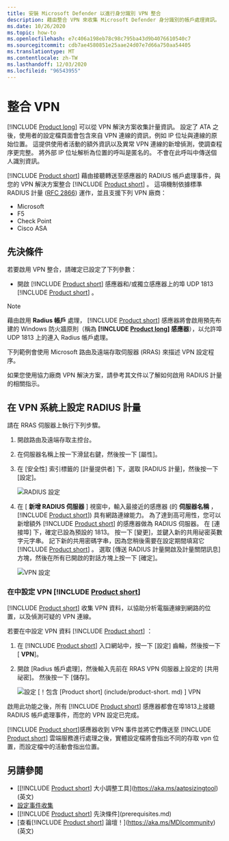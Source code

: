 ```yaml
---
title: 安裝 Microsoft Defender 以進行身分識別 VPN 整合
description: 藉由整合 VPN 來收集 Microsoft Defender 身分識別的帳戶處理資訊。
ms.date: 10/26/2020
ms.topic: how-to
ms.openlocfilehash: e7c406a198eb78c98c795ba43d9b4076610540c7
ms.sourcegitcommit: cdb7ae4580851e25aae24d07e7d66a750aa54405
ms.translationtype: MT
ms.contentlocale: zh-TW
ms.lasthandoff: 12/03/2020
ms.locfileid: "96543955"
---
```

# <a name="integrate-vpn"></a>整合 VPN

[!INCLUDE [Product long](includes/product-long.md)] 可以從 VPN 解決方案收集計量資訊。 設定了 ATA 之後，使用者的設定檔頁面會包含來自 VPN 連線的資訊，例如 IP 位址與連線的原始位置。 這提供使用者活動的額外資訊以及異常 VPN 連線的新增偵測，使調查程序更完整。 將外部 IP 位址解析為位置的呼叫是匿名的。 不會在此呼叫中傳送個人識別資訊。

[!INCLUDE [Product short](includes/product-short.md)] 藉由接聽轉送至感應器的 RADIUS 帳戶處理事件，與您的 VPN 解決方案整合 [!INCLUDE [Product short](includes/product-short.md)] 。 這項機制依據標準 RADIUS 計量 ([RFC 2866](https://tools.ietf.org/html/rfc2866)) 運作，並且支援下列 VPN 廠商：

- Microsoft
- F5
- Check Point
- Cisco ASA

## <a name="prerequisites"></a>先決條件

若要啟用 VPN 整合，請確定已設定了下列參數：

- 開啟 [!INCLUDE [Product short](includes/product-short.md)] 感應器和/或獨立感應器上的埠 UDP 1813 [!INCLUDE [Product short](includes/product-short.md)] 。

> [!NOTE]
> 藉由啟用 **Radius 帳戶** 處理， [!INCLUDE [Product short](includes/product-short.md)] 感應器將會啟用預先布建的 Windows 防火牆原則（稱為 **[!INCLUDE [Product long](includes/product-long.md)] 感應器**），以允許埠 UDP 1813 上的連入 Radius 帳戶處理。

下列範例會使用 Microsoft 路由及遠端存取伺服器 (RRAS) 來描述 VPN 設定程序。

如果您使用協力廠商 VPN 解決方案，請參考其文件以了解如何啟用 RADIUS 計量的相關指示。

## <a name="configure-radius-accounting-on-the-vpn-system"></a>在 VPN 系統上設定 RADIUS 計量

請在 RRAS 伺服器上執行下列步驟。

1. 開啟路由及遠端存取主控台。
1. 在伺服器名稱上按一下滑鼠右鍵，然後按一下 [屬性]。
1. 在 [安全性] 索引標籤的 [計量提供者] 下，選取 [RADIUS 計量]，然後按一下 [設定]。

    ![RADIUS 設定](media/radius-setup.png)

1. 在 [ **新增 RADIUS 伺服器** ] 視窗中，輸入最接近的感應器 (的 **伺服器名稱** ， [!INCLUDE [Product short](includes/product-short.md)]) 具有網路連線能力。 為了達到高可用性，您可以新增額外 [!INCLUDE [Product short](includes/product-short.md)] 的感應器做為 RADIUS 伺服器。 在 [連接埠] 下，確定已設為預設的 1813。 按一下 [變更]，並鍵入新的共用祕密英數字元字串。 記下新的共用密碼字串，因為您稍後需要在設定期間填寫它 [!INCLUDE [Product short](includes/product-short.md)] 。 選取 [傳送 RADIUS 計量開啟及計量關閉訊息] 方塊，然後在所有已開啟的對話方塊上按一下 [確定]。

    ![VPN 設定](media/vpn-set-accounting.png)

### <a name="configure-vpn-in-product-short"></a>在中設定 VPN [!INCLUDE [Product short](includes/product-short.md)]

[!INCLUDE [Product short](includes/product-short.md)] 收集 VPN 資料，以協助分析電腦連線到網路的位置，以及偵測可疑的 VPN 連線。

若要在中設定 VPN 資料 [!INCLUDE [Product short](includes/product-short.md)] ：

1. 在 [!INCLUDE [Product short](includes/product-short.md)] 入口網站中，按一下 [設定] 齒輪，然後按一下 [ **VPN**]。
1. 開啟 [Radius 帳戶處理]，然後輸入先前在 RRAS VPN 伺服器上設定的 [共用祕密]。 然後按一下 [儲存]。

    ![設定 [！包含 [Product short] (include/product-short. md) ] VPN](media/vpn-radius.png)

啟用此功能之後，所有 [!INCLUDE [Product short](includes/product-short.md)] 感應器都會在埠1813上接聽 RADIUS 帳戶處理事件，而您的 VPN 設定已完成。

 [!INCLUDE [Product short](includes/product-short.md)]感應器收到 VPN 事件並將它們傳送至 [!INCLUDE [Product short](includes/product-short.md)] 雲端服務進行處理之後，實體設定檔將會指出不同的存取 vpn 位置，而設定檔中的活動會指出位置。

## <a name="see-also"></a>另請參閱

- [[!INCLUDE [Product short](includes/product-short.md)] 大小調整工具](https://aka.ms/aatpsizingtool) \(英文\)
- [設定事件收集](configure-event-collection.md)
- [[!INCLUDE [Product short](includes/product-short.md)] 先決條件](prerequisites.md)
- [查看[!INCLUDE [Product short](includes/product-short.md)] 論壇！](https://aka.ms/MDIcommunity)\(英文\)
